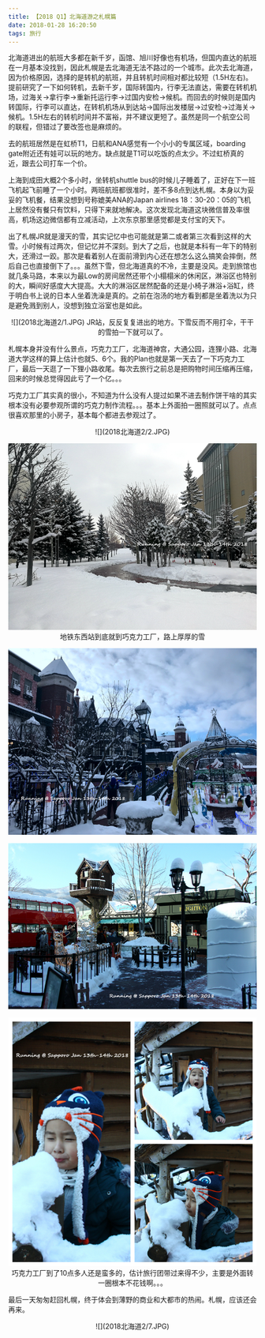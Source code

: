 ```yaml
---
title: 【2018 Q1】北海道游之札幌篇
date: 2018-01-28 16:20:50
tags: 旅行
---
```


北海道进出的航班大多都在新千岁，函馆、旭川好像也有机场，但国内直达的航班在一月基本没找到，因此札幌是去北海道无法不路过的一个城市。此次去北海道，因为价格原因，选择的是转机的航班，并且转机时间相对都比较短（1.5H左右)。提前研究了一下如何转机，去新千岁，国际转国内，行李无法直达，需要在转机机场，过海关->拿行李->重新托运行李->过国内安检->候机。而回去的时候则是国内转国际，行李可以直达，在转机机场从到达站->国际出发楼层->过安检->过海关->候机。1.5H左右的转机时间并不富裕，并不建议更短了。虽然是同一个航空公司的联程，但错过了要改签也是麻烦的。
<!--more-->

去的航班居然是在虹桥T1，日航和ANA感觉有一个小小的专属区域，boarding gate附近还有娃可以玩的地方。缺点就是T1可以吃饭的点太少。不过虹桥真的近，跟去公司打车一个价。

上海到成田大概2个多小时，坐转机shuttle bus的时候儿子睡着了，正好在下一班飞机起飞前睡了一个小时。两班航班都很准时，差不多8点到达札幌。本身以为妥妥的飞机餐，结果没想到号称媲美ANA的Japan airlines 18：30-20：05的飞机上居然没有餐只有饮料，只得下来就地解决。这次发现北海道这块微信普及率很高，机场这边微信都有立减活动，上次东京那里感觉都是支付宝的天下。

出了札幌JR就是漫天的雪，其实记忆中也可能就是第二或者第三次看到这样的大雪。小时候有过两次，但记忆并不深刻。到大了之后，也就是本科有一年下的特别大，还滑过一跤。那次是看着别人在面前滑到内心还在想怎么这么搞笑会摔倒，然后自己也直接倒下了。。。虽然下雪，但北海道真的不冷，主要是没风。走到旅馆也就几条马路，本来以为最Low的房间居然还带个小榻榻米的休闲区，淋浴区也特别的大，瞬间好感度大大提高。大大的淋浴区居然配备的还是小椅子淋浴+浴缸，终于明白书上说的日本人坐着洗澡是真的。之前在泡汤的地方看到都是坐着洗以为只是避免溅到别人，没想到独立浴室也是如此。

<div align=center>![](2018北海道2/1.JPG)
JR站，反反复复进出的地方。下雪反而不用打伞，干干的雪拍一下就可以了。
</div>

札幌本身并没有什么景点，巧克力工厂，北海道神宫，大通公园，连狸小路、北海道大学这样的算上估计也就5、6个。我的Plan也就是第一天去了一下巧克力工厂，最后一天逛了一下狸小路收尾。每次去旅行之前总是把购物时间压缩再压缩，回来的时候总觉得因此亏了一个亿。。。

巧克力工厂其实真的很小，不知道为什么没有人提过如果不进去制作饼干啥的其实根本没有必要参观所谓的巧克力制作流程。。。基本上外面拍一圈照就可以了。点点很喜欢那里的小房子，基本每个都进去参观过了。
<div align=center>![](2018北海道2/2.JPG)

![](2018北海道2/6.JPG)
地铁东西站到底就到巧克力工厂，路上厚厚的雪

![](2018北海道2/5.JPG)

![](2018北海道2/4.JPG)

![](2018北海道2/3.JPG)
巧克力工厂到了10点多人还是蛮多的，估计旅行团带过来得不少，主要是外面转一圈根本不花钱啊。。。
</div>

最后一天匆匆赶回札幌，终于体会到薄野的商业和大都市的热闹。札幌，应该还会再来。
<div align=center>![](2018北海道2/7.JPG)</div>

